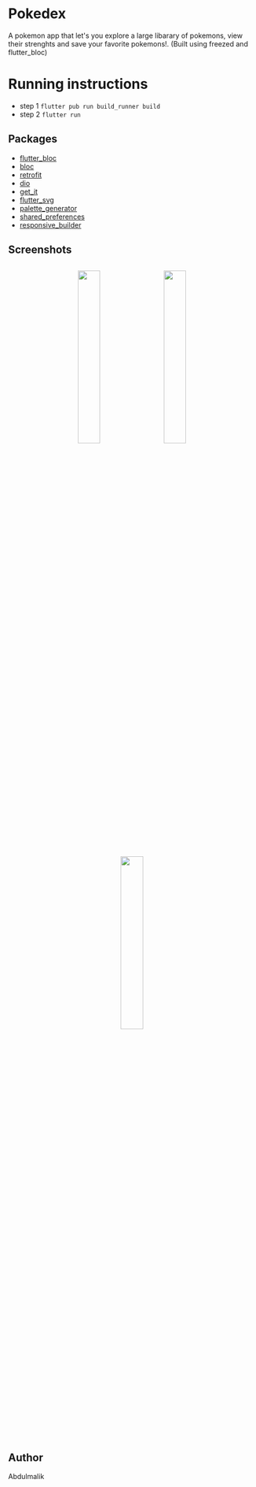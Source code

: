 # Pokedex
A pokemon app that let's you explore a large libarary of pokemons, view their strenghts and save your favorite pokemons!. (Built using freezed and flutter_bloc)

# Running instructions
* step 1  ```flutter pub run build_runner build```
* step 2 ```flutter run```

## Packages
*   [flutter_bloc](https://pub.dev/packages/flutter_bloc)
*   [bloc](https://pub.dev/packages/bloc)
*   [retrofit](https://pub.dev/packages/retrofit)
*   [dio](https://pub.dev/packages/dio)
*   [get_it](https://pub.dev/packages/get_it)
*   [flutter_svg](https://pub.dev/packages/flutter_svg)
*   [palette_generator](https://pub.dev/packages/palette_generator)
*   [shared_preferences](https://pub.dev/packages/shared_preferences)
*   [responsive_builder](https://pub.dev/packages/responsive_builder)

<h2 align="left">Screenshots</h2>
<h4 align="center">
<img src="https://firebasestorage.googleapis.com/v0/b/abumuhab.appspot.com/o/pokedex%2FScreenshot_20220115-065144.jpg?alt=media&token=e59825e9-ea6d-4187-aa4a-b21e9f9c101e" width="30%" vspace="10" hspace="10">
<img src="https://firebasestorage.googleapis.com/v0/b/abumuhab.appspot.com/o/pokedex%2FScreenshot_20220115-065155.jpg?alt=media&token=cd177db2-51a6-4498-a33c-4c74c442d369" width="30%" vspace="10" hspace="10">
<img src="https://firebasestorage.googleapis.com/v0/b/abumuhab.appspot.com/o/pokedex%2FScreenshot_20220115-070828.jpg?alt=media&token=c23e7817-755a-40e4-92af-e4fcd73b73da" width="30%" vspace="10" hspace="10"><br>

## Author
Abdulmalik

